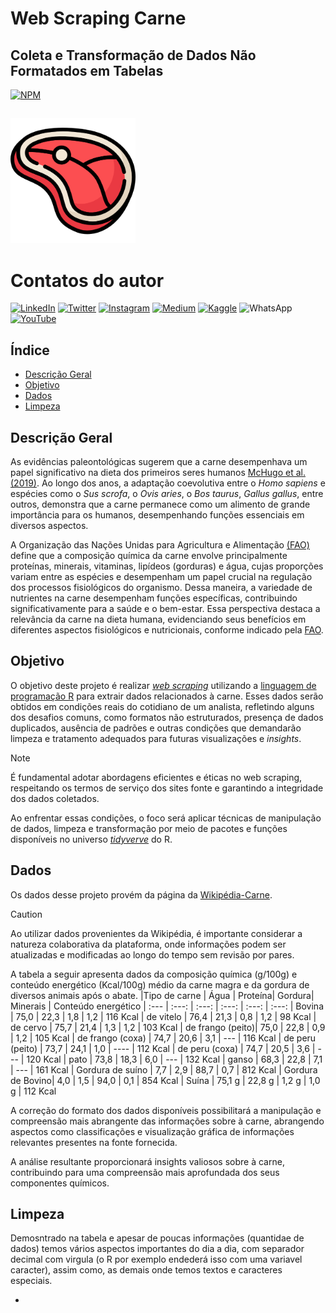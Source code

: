 # Web Scraping Carne

## Coleta e Transformação de Dados Não Formatados em Tabelas

[![NPM](https://img.shields.io/npm/l/react)](https://github.com/italomarquesmonteiro/web_scraping_carne/blob/main/LICENSE)

##

<img style="width:200px; height:200px;" src="Image/Icon meat.png" alt="Image Meat">

# Contatos do autor

[![LinkedIn](https://img.shields.io/badge/LinkedIn-0077B5?style=for-the-badge&logo=linkedin&logoColor=white)](https://www.linkedin.com/in/italomarquesmonteiro/)
[![Twitter](https://img.shields.io/badge/X-%23000000.svg?style=for-the-badge&logo=X&logoColor=white)](https://twitter.com/italommonteiro)
[![Instagram](https://img.shields.io/badge/Instagram-E4405F?style=for-the-badge&logo=instagram&logoColor=white)](https://instagram.com/italo.m.m)
[![Medium](https://img.shields.io/badge/Medium-12100E?style=for-the-badge&logo=medium&logoColor=white)](https://medium.com/@italomarquesmonteiro)
[![Kaggle](https://img.shields.io/badge/Kaggle-035a7d?style=for-the-badge&logo=kaggle&logoColor=white)](https://www.kaggle.com/talomarquesmonteiro)
![WhatsApp](https://img.shields.io/badge/WhatsApp-25D366?style=for-the-badge&logo=whatsapp&logoColor=white)
[![YouTube](https://img.shields.io/badge/YouTube-FF0000?style=for-the-badge&logo=youtube&logoColor=white)](https://www.youtube.com/channel/UCB_lseG8dAbdjuemJv-nHXw)

## Índice

- <a href="#descricao">Descrição Geral</a>
- <a href="#objetivo">Objetivo</a>
- <a href="#dados">Dados</a>
- <a href="#limpeza">Limpeza</a>


## Descrição Geral

As evidências paleontológicas sugerem que a carne desempenhava um papel significativo na dieta dos primeiros seres humanos [McHugo et al. (2019)](https://www.ncbi.nlm.nih.gov/pmc/articles/PMC6889691/). Ao longo dos anos, a adaptação coevolutiva entre o *Homo sapiens* e espécies como o *Sus scrofa*, o *Ovis aries*, o *Bos taurus*, *Gallus gallus*, entre outros, demonstra que a carne permanece como um alimento de grande importância para os humanos, desempenhando funções essenciais em diversos aspectos.

A Organização das Nações Unidas para Agricultura e Alimentação [(FAO)](https://www.fao.org/3/T0562E/T0562E02.htm#Meat%20quality) define que a composição química da carne envolve principalmente proteínas, minerais, vitaminas, lipídeos (gorduras) e água, cujas proporções variam entre as espécies e desempenham um papel crucial na regulação dos processos fisiológicos do organismo. Dessa maneira, a variedade de nutrientes na carne desempenham funções específicas, contribuindo significativamente para a saúde e o bem-estar. Essa perspectiva destaca a relevância da carne na dieta humana, evidenciando seus benefícios em diferentes aspectos fisiológicos e nutricionais, conforme indicado pela [FAO](https://www.fao.org/3/y2770e/y2770e07.htm).

## Objetivo

O objetivo deste projeto é realizar [*web scraping*](https://pt.wikipedia.org/wiki/Coleta_de_dados_web) utilizando a [linguagem de programação R](https://www.r-project.org/) para extrair dados relacionados à carne. Esses dados serão obtidos em condições reais do cotidiano de um analista, refletindo alguns dos desafios comuns, como formatos não estruturados, presença de dados duplicados, ausência de padrões e outras condições que demandarão limpeza e tratamento adequados para futuras visualizações e *insights*.

> [!NOTE]
>É fundamental adotar abordagens eficientes e éticas no web scraping, respeitando os termos de serviço dos sites fonte e garantindo a integridade dos dados coletados.

Ao enfrentar essas condições, o foco será aplicar técnicas de manipulação de dados, limpeza e transformação por meio de pacotes e funções disponíveis no universo [*tidyverve*](https://www.tidyverse.org/) do R.

## Dados

Os dados desse projeto provém da página da [Wikipédia-Carne](https://pt.wikipedia.org/wiki/Carne).

>[!CAUTION]
>Ao utilizar dados provenientes da Wikipédia, é importante considerar a natureza colaborativa da plataforma, onde informações podem ser atualizadas e modificadas ao longo do tempo sem revisão por pares.

<!--Tabela orginal é de autoria do [Prof. Roberto de Oliveira Roça](https://www.fca.unesp.br/Home/Instituicao/Departamentos/Gestaoetecnologia/Teses/Roca102.pdf) Departamento de Gestão e Tecnologia Agroindustrial da F.C.A. - UNESP - Campus de Botucatu -->

A tabela a seguir apresenta dados da composição química (g/100g) e conteúdo energético (Kcal/100g) médio da carne magra e da gordura de diversos animais após o abate.
|Tipo de carne     | Água   | Proteína| Gordura| Minerais | Conteúdo energético
| :---             | :---:  | :---:   | :---:  | :---:    | :---:
| Bovina           | 75,0   |  22,3   |  1,8   | 1,2      | 116 Kcal
| de vitelo        | 76,4   |  21,3   |  0,8   | 1,2      | 98 Kcal
| de cervo         | 75,7   |  21,4   |  1,3   | 1,2      | 103 Kcal
| de frango (peito)| 75,0   |  22,8   |  0,9   | 1,2      | 105 Kcal
| de frango (coxa) | 74,7   |  20,6   |  3,1   | ---      | 116 Kcal
| de peru (peito)  | 73,7   |  24,1   |  1,0   | ----     | 112 Kcal
| de peru (coxa)   | 74,7   |  20,5   |  3,6   | ---      | 120 Kcal
| pato             | 73,8   |  18,3   |  6,0   | ---      | 132 Kcal
| ganso            | 68,3   |  22,8   |  7,1   | ---      | 161 Kcal
| Gordura de suíno | 7,7    |  2,9    |  88,7  | 0,7      | 812 Kcal
| Gordura de Bovino| 4,0    |  1,5    |  94,0  | 0,1      | 854 Kcal
| Suína            | 75,1 g |  22,8 g |  1,2 g | 1,0 g    | 112 Kcal

A correção do formato dos dados disponíveis possibilitará a manipulação e compreensão mais abrangente das informações sobre à carne, abrangendo aspectos como classificações e visualização gráfica de informações relevantes presentes na fonte fornecida.

A análise resultante proporcionará insights valiosos sobre à carne, contribuindo para uma compreensão mais aprofundada dos seus componentes químicos.

## Limpeza

Demosntrado na tabela e apesar de poucas informações (quantidae de dados) temos vários aspectos importantes do dia a dia, com separador decimal com virgula (o R por exemplo endederá isso com uma variavel caracter), assim como, as demais onde temos textos e caracteres especiais.

* 
